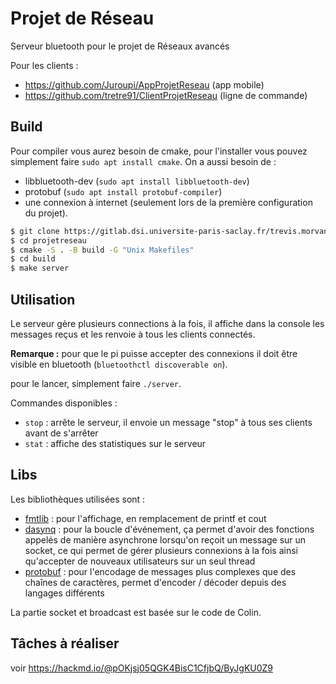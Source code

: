 # Projet de Réseau

Serveur bluetooth pour le projet de Réseaux avancés

Pour les clients :
- https://github.com/Juroupi/AppProjetReseau (app mobile)
- https://github.com/tretre91/ClientProjetReseau (ligne de commande)

## Build

Pour compiler vous aurez besoin de cmake, pour l'installer vous pouvez simplement faire `sudo apt install cmake`.
On a aussi besoin de :
- libbluetooth-dev (`sudo apt install libbluetooth-dev`)
- protobuf (`sudo apt install protobuf-compiler`)
- une connexion à internet (seulement lors de la première configuration du projet).

```bash
$ git clone https://gitlab.dsi.universite-paris-saclay.fr/trevis.morvany/projetreseau
$ cd projetreseau
$ cmake -S . -B build -G "Unix Makefiles"
$ cd build
$ make server 
```

## Utilisation

Le serveur gère plusieurs connections à la fois, il affiche dans la console les messages reçus et les renvoie à tous les clients connectés.

**Remarque :** pour que le pi puisse accepter des connexions il doit être visible en bluetooth (`bluetoothctl discoverable on`).

pour le lancer, simplement faire `./server`.

Commandes disponibles :
- `stop` : arrête le serveur, il envoie un message "stop" à tous ses clients avant de s'arrêter
- `stat` : affiche des statistiques sur le serveur

## Libs

Les bibliothèques utilisées sont :
- [fmtlib](https://fmt.dev) : pour l'affichage, en remplacement de printf et cout
- [dasynq](https://github.com/davmac314/dasynq) : pour la boucle d'événement, ça permet d'avoir des fonctions appelés de manière asynchrone lorsqu'on reçoit un message sur un socket, ce qui permet de gérer plusieurs connexions à la fois ainsi qu'accepter de nouveaux utilisateurs sur un seul thread
- [protobuf](https://developers.google.com/protocol-buffers/) : pour l'encodage de messages plus complexes que des chaînes de caractères, permet d'encoder / décoder depuis des langages différents

La partie socket et broadcast est basée sur le code de Colin.

## Tâches à réaliser

voir https://hackmd.io/@pOKjsj05QGK4BisC1CfjbQ/ByJgKU0Z9

